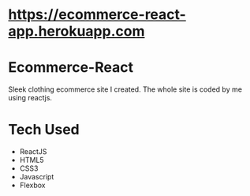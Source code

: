 # https://ecommerce-react-app.herokuapp.com
# Ecommerce-React
Sleek clothing ecommerce site I created. The whole site is coded by me using reactjs.
# Tech Used
- ReactJS
- HTML5
- CSS3
- Javascript
- Flexbox
